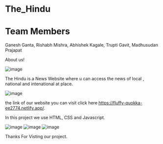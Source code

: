 # The_Hindu
# Team Members
Ganesh Ganta, Rishabh Mishra, Abhishek Kagale, Trupti Gavit, Madhusudan Prajapat

About us!

![image](https://user-images.githubusercontent.com/103635175/174490386-6ddf7433-5301-4d90-b86f-f9fed4a8478f.png)

The Hindu is a News Website where u can access the news of local , national and intenational at place.

![image](https://user-images.githubusercontent.com/103635175/174490458-f1865d02-0d4b-4bce-8d48-de873ca14e9d.png)

the link of our website you can visit click here https://fluffy-quokka-ee2774.netlify.app/.

In this project we use HTML, CSS and Javascript.

![image](https://user-images.githubusercontent.com/103635175/174490419-46647591-690f-41dd-9155-ffdc9a207bcd.png) ![image](https://user-images.githubusercontent.com/103635175/174490488-f7bb663a-0774-4400-a4a4-3073c76026ec.png) ![image](https://user-images.githubusercontent.com/103635175/174490497-a4eedeb5-dabc-412e-81b6-45b49380b0b0.png)


Thanks For Visting our project.
